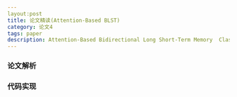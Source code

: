 ```yaml
---
layout:post
title: 论文精读(Attention-Based BLST)
category: 论文4
tags: paper
description: Attention-Based Bidirectional Long Short-Term Memory  Classification 的代码实现
---
```

### 论文解析


### 代码实现

